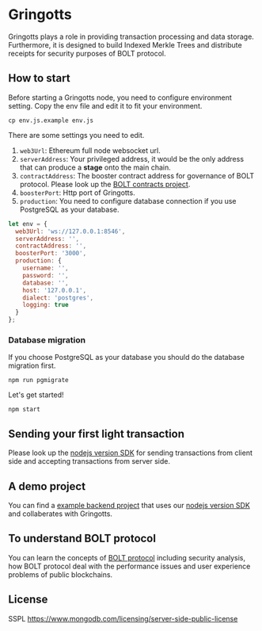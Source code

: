 # Gringotts

Gringotts plays a role in providing transaction processing and data storage. Furthermore, it is designed to build Indexed Merkle Trees and distribute receipts for security purposes of BOLT protocol.

## How to start

Before starting a Gringotts node, you need to configure environment setting.
Copy the env file and edit it to fit your environment.

```
cp env.js.example env.js
```

There are some settings you need to edit.

1. `web3Url`: Ethereum full node websocket url.
2. `serverAddress`: Your privileged address, it would be the only address that can produce a **stage** onto the main chain.
3. `contractAddress`: The booster contract address for governance of BOLT protocol. Please look up the [BOLT contracts project](https://github.com/BOLT-Protocol/contracts/tree/master/gringotts).
4. `boosterPort`: Http port of Gringotts.
5. `production`: You need to configure database connection if you use PostgreSQL as your database.

```javascript
let env = {
  web3Url: 'ws://127.0.0.1:8546',
  serverAddress: '',
  contractAddress: '',
  boosterPort: '3000',
  production: {
    username: '',
    password: '',
    database: '',
    host: '127.0.0.1',
    dialect: 'postgres',
    logging: true
  }
};
```

### Database migration

If you choose PostgreSQL as your database you should do the database migration first.

```
npm run pgmigrate
```

Let's get started!

```
npm start
```

## Sending your first light transaction

Please look up the [nodejs version SDK](https://github.com/BOLT-Protocol/wizard_nodejs) for sending transactions from client side and accepting transactions from server side.

## A demo project

You can find a [example backend project](https://github.com/BOLT-Protocol/wizard_nodejs_demo) that uses our [nodejs version SDK](https://github.com/BOLT-Protocol/wizard_nodejs) and collaberates with Gringotts.

## To understand BOLT protocol

You can learn the concepts of [BOLT protocol](https://github.com/BOLT-Protocol/wiki/blob/master/yellow_paper_eng.md) including security analysis, how BOLT protocol deal with the performance issues and user experience problems of public blockchains.



## License
SSPL
https://www.mongodb.com/licensing/server-side-public-license